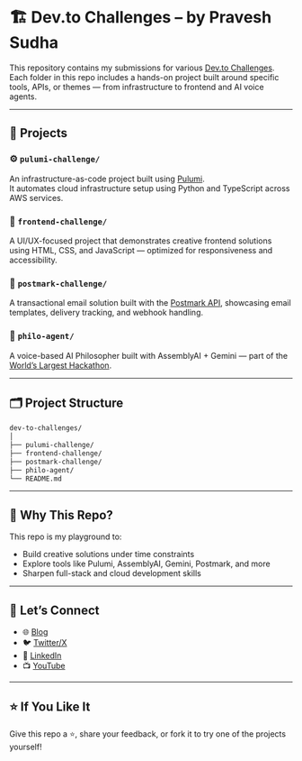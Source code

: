 # 🏗️ Dev.to Challenges – by Pravesh Sudha

This repository contains my submissions for various [Dev.to Challenges](https://dev.to/challenges). Each folder in this repo includes a hands-on project built around specific tools, APIs, or themes — from infrastructure to frontend and AI voice agents.

---

## 📁 Projects

### ⚙️ `pulumi-challenge/`
An infrastructure-as-code project built using [Pulumi](https://www.pulumi.com/).  
It automates cloud infrastructure setup using Python and TypeScript across AWS services.

### 🎨 `frontend-challenge/`
A UI/UX-focused project that demonstrates creative frontend solutions using HTML, CSS, and JavaScript — optimized for responsiveness and accessibility.

### 📩 `postmark-challenge/`
A transactional email solution built with the [Postmark API](https://postmarkapp.com/), showcasing email templates, delivery tracking, and webhook handling.

### 🧠 `philo-agent/`
A voice-based AI Philosopher built with AssemblyAI + Gemini — part of the [World’s Largest Hackathon](https://dev.to/challenges/wlh).

---

## 🗂️ Project Structure

```bash
dev-to-challenges/
│
├── pulumi-challenge/
├── frontend-challenge/
├── postmark-challenge/
├── philo-agent/
└── README.md
````

---

## 🙌 Why This Repo?

This repo is my playground to:

* Build creative solutions under time constraints
* Explore tools like Pulumi, AssemblyAI, Gemini, Postmark, and more
* Sharpen full-stack and cloud development skills

---

## 🔗 Let’s Connect

* 🌐 [Blog](https://blog.praveshsudha.com)
* 🐦 [Twitter/X](https://x.com/praveshstwt)
* 🔗 [LinkedIn](https://www.linkedin.com/in/pravesh-sudha/)
* 📺 [YouTube](https://www.youtube.com/@pravesh-sudha)

---

## ⭐ If You Like It

Give this repo a ⭐, share your feedback, or fork it to try one of the projects yourself!
